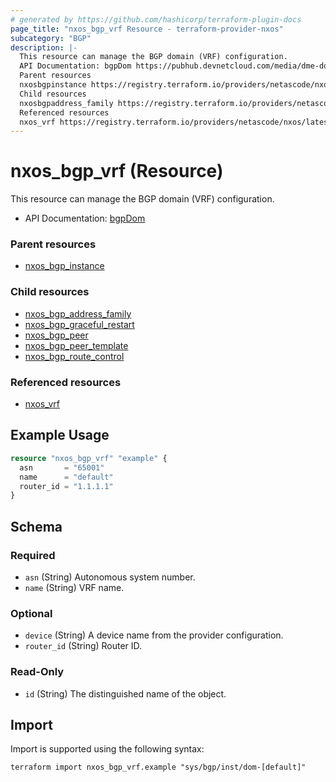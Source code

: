 ```yaml
---
# generated by https://github.com/hashicorp/terraform-plugin-docs
page_title: "nxos_bgp_vrf Resource - terraform-provider-nxos"
subcategory: "BGP"
description: |-
  This resource can manage the BGP domain (VRF) configuration.
  API Documentation: bgpDom https://pubhub.devnetcloud.com/media/dme-docs-10-2-2/docs/Routing%20and%20Forwarding/bgp:Dom/
  Parent resources
  nxosbgpinstance https://registry.terraform.io/providers/netascode/nxos/latest/docs/resources/bgp_instance
  Child resources
  nxosbgpaddress_family https://registry.terraform.io/providers/netascode/nxos/latest/docs/resources/bgp_address_familynxosbgpgraceful_restart https://registry.terraform.io/providers/netascode/nxos/latest/docs/resources/bgp_graceful_restartnxosbgppeer https://registry.terraform.io/providers/netascode/nxos/latest/docs/resources/bgp_peernxosbgppeer_template https://registry.terraform.io/providers/netascode/nxos/latest/docs/resources/bgp_peer_templatenxosbgproute_control https://registry.terraform.io/providers/netascode/nxos/latest/docs/resources/bgp_route_control
  Referenced resources
  nxos_vrf https://registry.terraform.io/providers/netascode/nxos/latest/docs/resources/vrf
---
```


# nxos_bgp_vrf (Resource)

This resource can manage the BGP domain (VRF) configuration.

- API Documentation: [bgpDom](https://pubhub.devnetcloud.com/media/dme-docs-10-2-2/docs/Routing%20and%20Forwarding/bgp:Dom/)

### Parent resources

- [nxos_bgp_instance](https://registry.terraform.io/providers/netascode/nxos/latest/docs/resources/bgp_instance)

### Child resources

- [nxos_bgp_address_family](https://registry.terraform.io/providers/netascode/nxos/latest/docs/resources/bgp_address_family)
- [nxos_bgp_graceful_restart](https://registry.terraform.io/providers/netascode/nxos/latest/docs/resources/bgp_graceful_restart)
- [nxos_bgp_peer](https://registry.terraform.io/providers/netascode/nxos/latest/docs/resources/bgp_peer)
- [nxos_bgp_peer_template](https://registry.terraform.io/providers/netascode/nxos/latest/docs/resources/bgp_peer_template)
- [nxos_bgp_route_control](https://registry.terraform.io/providers/netascode/nxos/latest/docs/resources/bgp_route_control)

### Referenced resources

- [nxos_vrf](https://registry.terraform.io/providers/netascode/nxos/latest/docs/resources/vrf)

## Example Usage

```terraform
resource "nxos_bgp_vrf" "example" {
  asn       = "65001"
  name      = "default"
  router_id = "1.1.1.1"
}
```

<!-- schema generated by tfplugindocs -->
## Schema

### Required

- `asn` (String) Autonomous system number.
- `name` (String) VRF name.

### Optional

- `device` (String) A device name from the provider configuration.
- `router_id` (String) Router ID.

### Read-Only

- `id` (String) The distinguished name of the object.

## Import

Import is supported using the following syntax:

```shell
terraform import nxos_bgp_vrf.example "sys/bgp/inst/dom-[default]"
```
